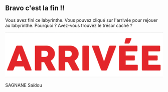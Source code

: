 ## Bravo c'est la fin !!

Vous avez fini ce labyrinthe. Vous pouvez cliqué sur l'arrivée pour rejouer au labyrinthe. Pourquoi ? Avez-vous trouvez le trésor caché ?

[![image B](../images/arrivee.png)](https://github.com/ssagnane1/tp2-labyrinthe/blob/main/jeu-heros-sdc/G.md)

SAGNANE Saïdou
